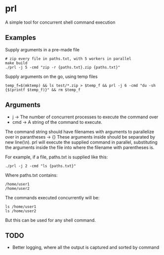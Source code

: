 # prl
A simple tool for concurrent shell command execution

## Examples

Supply arguments in a pre-made file
```
# zip every file in paths.txt, with 5 workers in parallel
make build
./prl -j 5 -cmd "zip -r {paths.txt}.zip {paths.txt}"
```

Supply arguments on the go, using temp files
```
temp_f=$(mktemp) && ls test/*.zip > $temp_f && prl -j 6 -cmd "du -sh {$(printf $temp_f)}" && rm $temp_f
```

## Arguments

- j -> The number of concurrent processes to execute the command over
- cmd -> A string of the command to execute. 

The command string should have filenames with arguments to parallelize over in parantheses -> {}
These arguments inside should be separated by new line(\n).
prl will execute the supplied command in parallel, substituting the arguments inside the file into
where the filename with parentheses is.

For example, if a file, paths.txt is supplied like this:
```
./prl -j 2 -cmd "ls {paths.txt}"
```
Where paths.txt contains:
```
/home/user1
/home/user2
```
The commands executed concurrently will be:
```
ls /home/user1
ls /home/user2
```
But this can be used for any shell command.

## TODO
- Better logging, where all the output is captured and sorted by command
